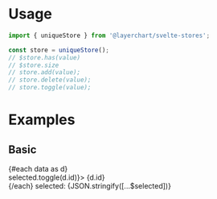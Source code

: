 <script lang="ts">
	import { Checkbox, TextField, uniqueStore } from 'svelte-ux';
	import Preview from '$docs/Preview.svelte';

	const data = Array.from({ length: 5 }).map((_,i) => {
    return {
      id: i + 1
    }
  });

	const selected = uniqueStore();
</script>

<h1>Usage</h1>

```js
import { uniqueStore } from '@layerchart/svelte-stores';

const store = uniqueStore();
// $store.has(value)
// $store.size
// store.add(value);
// store.delete(value);
// store.toggle(value);
```

<h1>Examples</h1>

<h2>Basic</h2>

<Preview>
	{#each data as d}
		<div>
			<Checkbox checked={$selected.has(d.id)} on:change={() => selected.toggle(d.id)}>
				{d.id}
			</Checkbox>
		</div>
	{/each}
	selected: {JSON.stringify([...$selected])}
</Preview>
